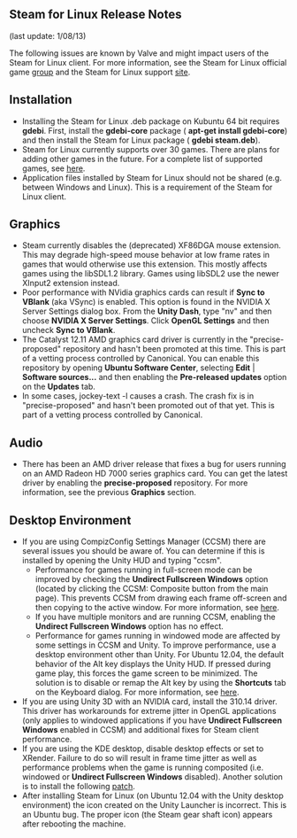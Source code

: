 Steam for Linux Release Notes
-----------------------------
(last update: 1/08/13)

The following issues are known by Valve and might impact users of the Steam for Linux client. For more information, see the Steam for Linux official game [group](http://steamcommunity.com/app/221410) and the Steam for Linux support [site](https://support.steampowered.com/kb_cat.php?id=97).

Installation
------------
* Installing the Steam for Linux .deb package on Kubuntu 64 bit requires **gdebi**. First, install the **gdebi-core** package ( **apt-get install gdebi-core**) and then install the Steam for Linux package ( **gdebi steam.deb**).
* Steam for Linux currently supports over 30 games. There are plans for adding other games in the future. For a complete list of supported games, see [here](https://support.steampowered.com/kb_article.php?ref=8495-OKZC-0159).
* Application files installed by Steam for Linux should not be shared (e.g. between Windows and Linux). This is a requirement of the Steam for Linux client.

Graphics
--------
* Steam currently disables the (deprecated) XF86DGA mouse extension. This may degrade high-speed mouse behavior at low frame rates in games that would otherwise use this extension. This mostly affects games using the libSDL1.2 library. Games using libSDL2 use the newer XInput2 extension instead.
* Poor performance with NVidia graphics cards can result if **Sync to VBlank** (aka VSync) is enabled. This option is found in the NVIDIA X Server Settings dialog box. From the **Unity Dash**, type "nv" and then choose **NVIDIA X Server Settings**. Click **OpenGL Settings** and then uncheck **Sync to VBlank**.
* The Catalyst 12.11 AMD graphics card driver is currently in the "precise-proposed" repository and hasn't been promoted at this time. This is part of a vetting process controlled by Canonical. You can enable this repository by opening **Ubuntu Software Center**, selecting **Edit** | **Software sources...** and then enabling the **Pre-released updates** option on the **Updates** tab.
* In some cases, jockey-text -l causes a crash. The crash fix is in "precise-proposed" and hasn't been promoted out of that yet. This is part of a vetting process controlled by Canonical.

Audio
-----
* There has been an AMD driver release that fixes a bug for users running on an AMD Radeon HD 7000 series graphics card. You can get the latest driver by enabling the **precise-proposed** repository. For more information, see the previous **Graphics** section.

Desktop Environment
-------------------
* If you are using CompizConfig Settings Manager (CCSM) there are several issues you should be aware of. You can determine if this is installed by opening the Unity HUD and typing "ccsm".
  * Performance for games running in full-screen mode can be improved by checking the **Undirect Fullscreen Windows** option (located by clicking the CCSM: Composite button from the main page). This prevents CCSM from drawing each frame off-screen and then copying to the active window. For more information, see [here](http://askubuntu.com/questions/99228/does-unredirect-fullscreen-window).
  * If you have multiple monitors and are running CCSM, enabling the **Undirect Fullscreen Windows** option has no effect.
  * Performance for games running in windowed mode are affected by some settings in CCSM and Unity. To improve performance, use a desktop environment other than Unity.
For Ubuntu 12.04, the default behavior of the Alt key displays the Unity HUD. If pressed during game play, this forces the game screen to be minimized. The solution is to disable or remap the Alt key by using the **Shortcuts** tab on the Keyboard dialog. For more information, see [here](http://askubuntu.com/questions/122209/how-do-i-modify-or-disable-the-huds-use-of-the-alt-key).
* If you are using Unity 3D with an NVIDIA card, install the 310.14 driver. This driver has workarounds for extreme jitter in OpenGL applications (only applies to windowed applications if you have **Undirect Fullscreen Windows** enabled in CCSM) and additional fixes for Steam client performance.
* If you are using the KDE desktop, disable desktop effects or set to XRender. Failure to do so will result in frame time jitter as well as performance problems when the game is running composited (i.e. windowed or **Undirect Fullscreen Windows** disabled). Another solution is to install the following [patch](https://projects.kde.org/projects/kde/kde-workspace/repository/revisions/20e6349843d9bb838673a301330d7dc5d08401a5).
* After installing Steam for Linux (on Ubuntu 12.04 with the Unity desktop environment) the icon created on the Unity Launcher is incorrect. This is an Ubuntu bug. The proper icon (the Steam gear shaft icon) appears after rebooting the machine.

